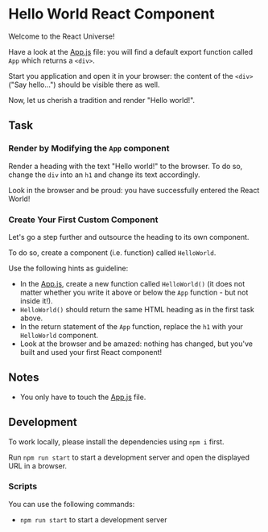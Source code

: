 # Hello World React Component

Welcome to the React Universe!

Have a look at the [App.js](./src/App.js) file: you will find a default export function called `App` which returns a `<div>`.

Start you application and open it in your browser: the content of the `<div>` ("Say hello...") should be visible there as well.

Now, let us cherish a tradition and render "Hello world!".

## Task

### Render by Modifying the `App` component

Render a heading with the text "Hello world!" to the browser. To do so, change the `div` into an `h1` and change its text accordingly.

Look in the browser and be proud: you have successfully entered the React World!

### Create Your First Custom Component

Let's go a step further and outsource the heading to its own component.

To do so, create a component (i.e. function) called `HelloWorld`.

Use the following hints as guideline:

- In the [App.js](src/App.js), create a new function called `HelloWorld()` (it does not matter whether you write it above or below the `App` function - but not inside it!).
- `HelloWorld()` should return the same HTML heading as in the first task above.
- In the return statement of the `App` function, replace the `h1` with your `HelloWorld` component.
- Look at the browser and be amazed: nothing has changed, but you've built and used your first React component!

## Notes

- You only have to touch the [App.js](src/App.js) file.

## Development

To work locally, please install the dependencies using `npm i` first.

Run `npm run start` to start a development server and open the displayed URL in a browser.



### Scripts

You can use the following commands:

- `npm run start` to start a development server
